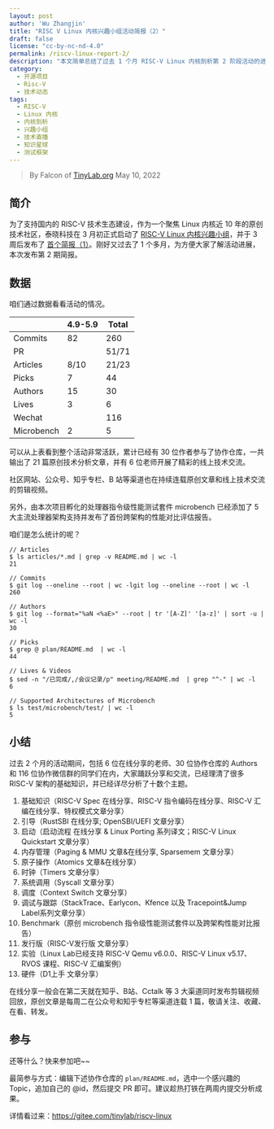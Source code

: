 ```yaml
---
layout: post
author: 'Wu Zhangjin'
title: "RISC V Linux 内核兴趣小组活动简报（2）"
draft: false
license: "cc-by-nc-nd-4.0"
permalink: /riscv-linux-report-2/
description: "本文简单总结了过去 1 个月 RISC-V Linux 内核剖析第 2 阶段活动的进展。"
category:
  - 开源项目
  - Risc-V
  - 技术动态
tags:
  - RISC-V
  - Linux 内核
  - 内核剖析
  - 兴趣小组
  - 技术直播
  - 知识星球
  - 测试框架
---
```


> By Falcon of [TinyLab.org][1]
> May 10, 2022

## 简介

为了支持国内的 RISC-V 技术生态建设，作为一个聚焦 Linux 内核近 10 年的原创技术社区，泰晓科技在 3 月初正式启动了 [RISC-V Linux 内核兴趣小组](/riscv-linux-analyse)，并于 3 周后发布了 [首个简报（1）](/riscv-linux-report-1)。刚好又过去了 1 个多月，为方便大家了解活动进展，本次发布第 2 期简报。

## 数据

咱们通过数据看看活动的情况。

|           | 4.9-5.9  | Total  
|-----------|----------|--------
| Commits   | 82       | 260    
| PR        |          | 51/71
| Articles  | 8/10     | 21/23
| Picks     | 7        | 44
| Authors   | 15       | 30
| Lives     | 3        | 6
| Wechat    |          | 116
| Microbench| 2        | 5

可以从上表看到整个活动非常活跃，累计已经有 30 位作者参与了协作仓库，一共输出了 21 篇原创技术分析文章，并有 6 位老师开展了精彩的线上技术交流。

社区网站、公众号、知乎专栏、B 站等渠道也在持续连载原创文章和线上技术交流的剪辑视频。

另外，由本次项目孵化的处理器指令级性能测试套件 microbench 已经添加了 5 大主流处理器架构支持并发布了首份跨架构的性能对比评估报告。

咱们是怎么统计的呢？

```
// Articles
$ ls articles/*.md | grep -v README.md | wc -l
21

// Commits
$ git log --oneline --root | wc -lgit log --oneline --root | wc -l
260

// Authors
$ git log --format="%aN <%aE>" --root | tr '[A-Z]' '[a-z]' | sort -u | wc -l
30

// Picks
$ grep @ plan/README.md  | wc -l
44

// Lives & Videos
$ sed -n "/已完成/,/会议记录/p" meeting/README.md  | grep "^-" | wc -l
6

// Supported Architectures of Microbench
$ ls test/microbench/test/ | wc -l
5
```

## 小结

过去 2 个月的活动期间，包括 6 位在线分享的老师、30 位协作仓库的 Authors 和 116 位协作微信群的同学们在内，大家踊跃分享和交流，已经理清了很多 RISC-V 架构的基础知识，并已经详尽分析了十数个主题。

1. 基础知识（RISC-V Spec 在线分享、RISC-V 指令编码在线分享、RISC-V 汇编在线分享、特权模式文章分享）
2. 引导（RustSBI 在线分享; OpenSBI/UEFI 文章分享）
3. 启动（启动流程 在线分享 & Linux Porting 系列译文；RISC-V Linux Quickstart 文章分享）
4. 内存管理（Paging & MMU 文章&在线分享, Sparsemem 文章分享）
5. 原子操作（Atomics 文章&在线分享）
6. 时钟（Timers 文章分享）
7. 系统调用（Syscall 文章分享）
8. 调度（Context Switch 文章分享）
9. 调试与跟踪（StackTrace、Earlycon、Kfence 以及 Tracepoint&Jump Label系列文章分享）
10. Benchmark（原创 microbench 指令级性能测试套件以及跨架构性能对比报告）
11. 发行版（RISC-V发行版 文章分享）
12. 实验（Linux Lab已经支持 RISC-V Qemu v6.0.0、RISC-V Linux v5.17、RVOS 课程、RISC-V 汇编案例）
13. 硬件（D1上手 文章分享）

在线分享一般会在第二天就在知乎、B站、Cctalk 等 3 大渠道同时发布剪辑视频回放，原创文章是每周二在公众号和知乎专栏等渠道连载 1 篇，敬请关注、收藏、在看、转发。

## 参与

还等什么？快来参加吧~~

最简参与方式：编辑下述协作仓库的 `plan/README.md`，选中一个感兴趣的 Topic，追加自己的 @id，然后提交 PR 即可。建议趁热打铁在两周内提交分析成果。

详情看过来：<https://gitee.com/tinylab/riscv-linux>

[1]: https://tinylab.org
